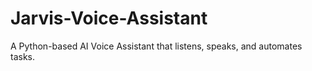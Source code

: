 # Jarvis-Voice-Assistant
A Python-based AI Voice Assistant that listens, speaks, and automates tasks.
